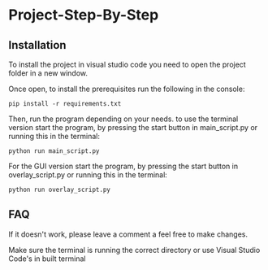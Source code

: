 # Project-Step-By-Step

## Installation

To install the project in visual studio code you need to open the project folder in a new window. 

Once open, to install the prerequisites run the following in the console:
```
pip install -r requirements.txt
```

Then, run the program depending on your needs. to use the terminal version start the program, by pressing the start button in main_script.py or running this in the terminal:
```
python run main_script.py
```

For the GUI version start the program, by pressing the start button in overlay_script.py or running this in the terminal:
``` 
python run overlay_script.py
```

## FAQ

If it doesn't work, please leave a comment a feel free to make changes.

Make sure the terminal is running the correct directory or use Visual Studio Code's in built terminal 